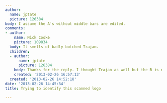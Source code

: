 ```yaml
---
author:
  name: jptate
  picture: 126384
body: I assume the A's without middle bars are edited.
comments:
- author:
    name: Nick Cooke
    picture: 109834
  body: It smells of badly botched Trajan.
  children:
  - author:
      name: jptate
      picture: 126384
    body: Thanks for the reply. I thought Trajan as well but the R is not closed
    created: '2013-02-26 16:57:13'
  created: '2013-02-26 14:52:18'
date: '2013-02-26 14:45:34'
title: Trying to identify this scanned logo

---
```

